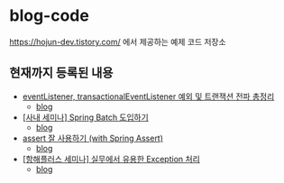 # blog-code

https://hojun-dev.tistory.com/ 에서 제공하는 예제 코드 저장소

## 현재까지 등록된 내용

- [eventListener, transactionalEventListener 예외 및 트랜잭션 전파 총정리](https://github.com/psh10066/blog-code/tree/main/eventListener-example)
  - [blog](https://hojun-dev.tistory.com/entry/JAVA-eventListener-transactionalEventListener-예외-및-트랜잭션-전파-총정리)
- [\[사내 세미나\] Spring Batch 도입하기](https://github.com/psh10066/blog-code/tree/main/batch-start-example)
  - [blog](https://hojun-dev.tistory.com/entry/사내-세미나-Spring-Batch-도입하기)
- [assert 잘 사용하기 (with Spring Assert)](https://github.com/psh10066/blog-code/tree/main/assert-example)
  - [blog](https://hojun-dev.tistory.com/entry/사내-세미나-Spring-Batch-도입하기)
- [\[항해플러스 세미나\] 실무에서 유용한 Exception 처리](https://github.com/psh10066/blog-code/tree/main/exception-example)
  - [blog](https://hojun-dev.tistory.com/entry/실무에서-유용한-Exception-처리)